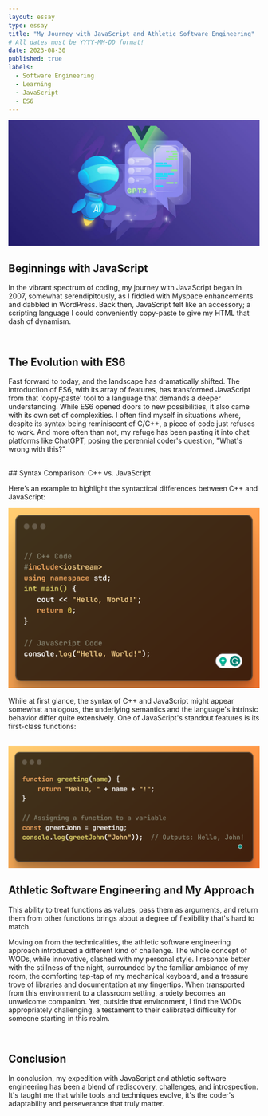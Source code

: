 ```yaml
---
layout: essay
type: essay
title: "My Journey with JavaScript and Athletic Software Engineering"
# All dates must be YYYY-MM-DD format!
date: 2023-08-30
published: true
labels:
  - Software Engineering
  - Learning
  - JavaScript
  - ES6
---
```


<img width="600px" class="rounded float-start pe-4" src="../img/java_journey/journey.jpg">

<br>

## Beginnings with JavaScript

In the vibrant spectrum of coding, my journey with JavaScript began in 2007, somewhat serendipitously, as I fiddled with Myspace enhancements and dabbled in WordPress. Back then, JavaScript felt like an accessory; a scripting language I could conveniently copy-paste to give my HTML that dash of dynamism.

<br>

## The Evolution with ES6

Fast forward to today, and the landscape has dramatically shifted. The introduction of ES6, with its array of features, has transformed JavaScript from that 'copy-paste' tool to a language that demands a deeper understanding. While ES6 opened doors to new possibilities, it also came with its own set of complexities. I often find myself in situations where, despite its syntax being reminiscent of C/C++, a piece of code just refuses to work. And more often than not, my refuge has been pasting it into chat platforms like ChatGPT, posing the perennial coder's question, "What's wrong with this?"

<br>
## Syntax Comparison: C++ vs. JavaScript

Here’s an example to highlight the syntactical differences between C++ and JavaScript:

<img width="600px" class="rounded float-start pe-4" src="../img/java_journey/cpp-vs-java.png">

<br>

While at first glance, the syntax of C++ and JavaScript might appear somewhat analogous, the underlying semantics and the language's intrinsic behavior differ quite extensively. One of JavaScript's standout features is its first-class functions:

<br>

<img width="600px" class="rounded float-start pe-4" src="../img/java_journey/first-class.png">

<br>

## Athletic Software Engineering and My Approach

This ability to treat functions as values, pass them as arguments, and return them from other functions brings about a degree of flexibility that's hard to match.

Moving on from the technicalities, the athletic software engineering approach introduced a different kind of challenge. The whole concept of WODs, while innovative, clashed with my personal style. I resonate better with the stillness of the night, surrounded by the familiar ambiance of my room, the comforting tap-tap of my mechanical keyboard, and a treasure trove of libraries and documentation at my fingertips. When transported from this environment to a classroom setting, anxiety becomes an unwelcome companion. Yet, outside that environment, I find the WODs appropriately challenging, a testament to their calibrated difficulty for someone starting in this realm.

<br>

## Conclusion

In conclusion, my expedition with JavaScript and athletic software engineering has been a blend of rediscovery, challenges, and introspection. It's taught me that while tools and techniques evolve, it's the coder's adaptability and perseverance that truly matter.